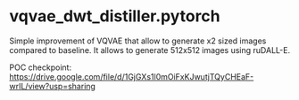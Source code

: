 # vqvae_dwt_distiller.pytorch

Simple improvement of VQVAE that allow to generate x2 sized images compared to baseline.
It allows to generate 512x512 images using ruDALL-E.

POC checkpoint: https://drive.google.com/file/d/1GjGXs1l0mOiFxKJwutjTQyCHEaF-wrIL/view?usp=sharing